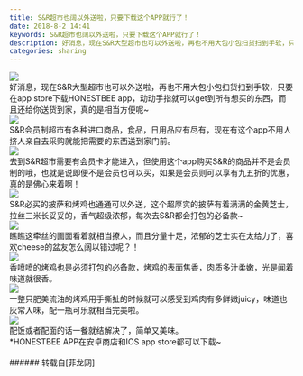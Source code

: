 ```yaml
---
title: S&R超市也阔以外送啦，只要下载这个APP就行了！
date: 2018-8-2 14:41
keywords: S&R超市也阔以外送啦，只要下载这个APP就行了！
description: 好消息，现在S&R大型超市也可以外送啦，再也不用大包小包扫货扫到手软，只要在app store下载HONESTBEE app，动动手指就可以get到所有想买的东西，而且还给你送货到家，真的是相当方便呢~S&R会员制超市有各种进口商品，食品，日用品应有尽有，现在有这个app不用人挤人亲自去采购就能把需要的东西送到家门前。去到S&R超市需要有会员卡才能进入，但使用这个app购买S&R的商品并不是会员制的哦，也就是说即便不是会员也可以买，如果是会员则可以享有九五折的优惠，真的是佛心来着啊！S&R必买的披萨和烤鸡也通通可以外送，这个超厚实的披萨有着满满的金黄芝士，拉丝三米长妥妥的，香气超级浓郁，每次去S&R都会打包的必备款~瞧瞧这牵丝的画面看着就相当撩人，而且分量十足，浓郁的芝士实在太给力了，喜欢cheese的盆友怎么阔以错过呢？！香喷喷的烤鸡也是必须打包的必备款，烤鸡的表面焦香，肉质多汁柔嫩，光是闻着味道就很香。一整只肥美流油的烤鸡用手撕扯的时候就可以感受到鸡肉有多鲜嫩juicy，味道也灰常入味，配一瓶可乐就相当完美啦。配饭或者配面的话一餐就结解决了，简单又美味。*HONESTBEE APP在安卓商店和IOS app store都可以下载~
categories: sharing
---
```

<td class="t_f" id="postmessage_1584639">


<img aid="901821" data-cf-modified-9358859dc6dcbd3dde6d8213-="" file="data/attachment/forum/201808/02/141816rrcrrm9ppzf6yd35.jpg.thumb.jpg" id="aimg_901821" inpost="1" onclick="" onmouseover="" src="http://www.flw.ph/data/attachment/forum/201808/02/141816rrcrrm9ppzf6yd35.jpg" style="cursor:pointer" zoomfile="data/attachment/forum/201808/02/141816rrcrrm9ppzf6yd35.jpg"/>


<br/>
好消息，现在S&amp;R大型超市也可以外送啦，再也不用大包小包扫货扫到手软，只要在app store下载HONESTBEE app，动动手指就可以get到所有想买的东西，而且还给你送货到家，真的是相当方便呢~<br/>

<img aid="901818" data-cf-modified-9358859dc6dcbd3dde6d8213-="" file="data/attachment/forum/201808/02/141755lyjvympdvfya5m80.png.thumb.jpg" id="aimg_901818" inpost="1" onclick="" onmouseover="" src="http://www.flw.ph/data/attachment/forum/201808/02/141755lyjvympdvfya5m80.png" style="cursor:pointer" zoomfile="data/attachment/forum/201808/02/141755lyjvympdvfya5m80.png"/>


<br/>
S&amp;R会员制超市有各种进口商品，食品，日用品应有尽有，现在有这个app不用人挤人亲自去采购就能把需要的东西送到家门前。<br/>

<img aid="901816" data-cf-modified-9358859dc6dcbd3dde6d8213-="" file="data/attachment/forum/201808/02/141739t49o44t7dllzelh3.jpg.thumb.jpg" id="aimg_901816" inpost="1" onclick="" onmouseover="" src="http://www.flw.ph/data/attachment/forum/201808/02/141739t49o44t7dllzelh3.jpg" style="cursor:pointer" zoomfile="data/attachment/forum/201808/02/141739t49o44t7dllzelh3.jpg"/>


<br/>
去到S&amp;R超市需要有会员卡才能进入，但使用这个app购买S&amp;R的商品并不是会员制的哦，也就是说即便不是会员也可以买，如果是会员则可以享有九五折的优惠，真的是佛心来着啊！<br/>

<img aid="901822" data-cf-modified-9358859dc6dcbd3dde6d8213-="" file="data/attachment/forum/201808/02/141821gw015zm5tv0q05ya.jpg.thumb.jpg" id="aimg_901822" inpost="1" onclick="" onmouseover="" src="http://www.flw.ph/data/attachment/forum/201808/02/141821gw015zm5tv0q05ya.jpg" style="cursor:pointer" zoomfile="data/attachment/forum/201808/02/141821gw015zm5tv0q05ya.jpg"/>


<br/>
S&amp;R必买的披萨和烤鸡也通通可以外送，这个超厚实的披萨有着满满的金黄芝士，拉丝三米长妥妥的，香气超级浓郁，每次去S&amp;R都会打包的必备款~<br/>

<img aid="901817" data-cf-modified-9358859dc6dcbd3dde6d8213-="" file="data/attachment/forum/201808/02/141747tck4r7w4a6sqwjzw.png.thumb.jpg" id="aimg_901817" inpost="1" onclick="" onmouseover="" src="http://www.flw.ph/data/attachment/forum/201808/02/141747tck4r7w4a6sqwjzw.png" style="cursor:pointer" zoomfile="data/attachment/forum/201808/02/141747tck4r7w4a6sqwjzw.png"/>


<br/>
瞧瞧这牵丝的画面看着就相当撩人，而且分量十足，浓郁的芝士实在太给力了，喜欢cheese的盆友怎么阔以错过呢？！<br/>

<img aid="901820" data-cf-modified-9358859dc6dcbd3dde6d8213-="" file="data/attachment/forum/201808/02/141809tyvxluolvo1xiwxx.jpg.thumb.jpg" id="aimg_901820" inpost="1" onclick="" onmouseover="" src="http://www.flw.ph/data/attachment/forum/201808/02/141809tyvxluolvo1xiwxx.jpg" style="cursor:pointer" zoomfile="data/attachment/forum/201808/02/141809tyvxluolvo1xiwxx.jpg"/>


<br/>
香喷喷的烤鸡也是必须打包的必备款，烤鸡的表面焦香，肉质多汁柔嫩，光是闻着味道就很香。<br/>

<img aid="901823" data-cf-modified-9358859dc6dcbd3dde6d8213-="" file="data/attachment/forum/201808/02/141826oc77l2w7wfdlwclq.jpg.thumb.jpg" id="aimg_901823" inpost="1" onclick="" onmouseover="" src="http://www.flw.ph/data/attachment/forum/201808/02/141826oc77l2w7wfdlwclq.jpg" style="cursor:pointer" zoomfile="data/attachment/forum/201808/02/141826oc77l2w7wfdlwclq.jpg"/>


<br/>
一整只肥美流油的烤鸡用手撕扯的时候就可以感受到鸡肉有多鲜嫩juicy，味道也灰常入味，配一瓶可乐就相当完美啦。<br/>

<img aid="901819" data-cf-modified-9358859dc6dcbd3dde6d8213-="" file="data/attachment/forum/201808/02/141802z2s60z6c2jc2vczb.jpg.thumb.jpg" id="aimg_901819" inpost="1" onclick="" onmouseover="" src="http://www.flw.ph/data/attachment/forum/201808/02/141802z2s60z6c2jc2vczb.jpg" style="cursor:pointer" zoomfile="data/attachment/forum/201808/02/141802z2s60z6c2jc2vczb.jpg"/>


<br/>
配饭或者配面的话一餐就结解决了，简单又美味。<br/>
*HONESTBEE APP在安卓商店和IOS app store都可以下载~<br/>
<br/>
</td>
###### 转载自[菲龙网]